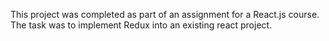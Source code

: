 This project was completed as part of an assignment for a React.js course. The task was to implement Redux into an existing react project.
